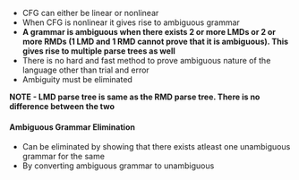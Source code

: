 * CFG can either be linear or nonlinear 
* When CFG is nonlinear it gives rise to ambiguous grammar 
* **A grammar is ambiguous when there exists 2 or more LMDs or 2 or more RMDs (1 LMD and 1 RMD cannot prove that it is ambiguous). This gives rise to multiple parse trees as well**
* There is no hard and fast method to prove ambiguous nature of the language other than trial and error 
* Ambiguity must be eliminated 

**NOTE - LMD parse tree is same as the RMD parse tree. There is no difference between the two**

#### Ambiguous Grammar Elimination
* Can be eliminated by showing that there exists atleast one unambiguous grammar for the same
* By converting ambiguous grammar to unambiguous 
